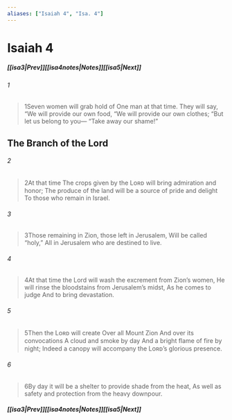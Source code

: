 ```yaml
---
aliases: ["Isaiah 4", "Isa. 4"]
---
```

# Isaiah 4
##### <span class=arrow-left></span>[[isa3|Prev]]<span class=navigation-separator></span>[[isa4notes|Notes]]<span class=navigation-separator></span>[[isa5|Next]]<span class=arrow-right></span>
###### 1
><span class=verse-first-poetry>1</span>Seven women will grab hold of
>One man at that time.
>They will say, “We will provide our own food,
><span class=poetry-quote-double>“</span>We will provide our own clothes;
><span class=poetry-quote-double>“</span>But let us belong to you—
><span class=poetry-quote-double>“</span>Take away our shame!”
## The Branch of the Lord
###### 2
><span class=verse-first-poetry>2</span>At that time
>The crops given by the Lᴏʀᴅ will bring admiration and honor;
>The produce of the land will be a source of pride and delight
>To those who remain in Israel.
###### 3
><span class=verse-body-poetry>3</span>Those remaining in Zion, those left in Jerusalem,
>Will be called “holy,”
>All in Jerusalem who are destined to live.
###### 4
><span class=verse-body-poetry>4</span>At that time the Lord will wash the excrement from Zion’s women,
>He will rinse the bloodstains from Jerusalem’s midst,
>As he comes to judge
>And to bring devastation.
###### 5
><span class=verse-body-poetry>5</span>Then the Lᴏʀᴅ will create
>Over all Mount Zion
>And over its convocations
>A cloud and smoke by day
>And a bright flame of fire by night;
>Indeed a canopy will accompany the Lᴏʀᴅ’s glorious presence.
###### 6
><span class=verse-body-poetry>6</span>By day it will be a shelter to provide shade from the heat,
>As well as safety and protection from the heavy downpour.
##### <span class=arrow-left></span>[[isa3|Prev]]<span class=navigation-separator></span>[[isa4notes|Notes]]<span class=navigation-separator></span>[[isa5|Next]]<span class=arrow-right></span>